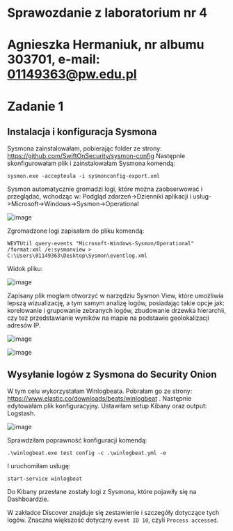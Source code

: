 # Sprawozdanie z laboratorium nr 4

# Agnieszka Hermaniuk, nr albumu 303701, e-mail: 01149363@pw.edu.pl

# Zadanie 1
## Instalacja i konfiguracja Sysmona

Sysmona zainstalowałam, pobierając folder ze strony: https://github.com/SwiftOnSecurity/sysmon-config
Następnie skonfigurowałam plik i zainstalowałam Sysmona komendą:
```
sysmon.exe -accepteula -i sysmonconfig-export.xml
```

Sysmon automatycznie gromadzi logi, które można zaobserwować i przeglądać, wchodząc w: 
Podgląd zdarzeń->Dzienniki aplikacji i usług->Microsoft->Windows->Sysmon->Operational

![image](https://github.com/wcyb19z-lab/wcyb19z-lab4-ahermani/blob/screenshots/event_log.PNG)

Zgromadzone logi zapisałam do pliku komendą:
```
WEVTUtil query-events "Microsoft-Windows-Sysmon/Operational" /format:xml /e:sysmonview > C:\Users\01149363\Desktop\Sysmon\eventlog.xml
```

Widok pliku:

![image](https://github.com/wcyb19z-lab/wcyb19z-lab4-ahermani/blob/screenshots/sysmon_file.PNG)

Zapisany plik mogłam otworzyć w narzędziu Sysmon View, które umożliwia lepszą wizualizację, a tym samym analizę logów, posiadając takie opcje jak: korelowanie i grupowanie zebranych logów, zbudowanie drzewka hierarchii, czy też przedstawianie wyników na mapie na podstawie geolokalizacji adresów IP.

![image](https://github.com/wcyb19z-lab/wcyb19z-lab4-ahermani/blob/screenshots/all_events_log.PNG)

![image](https://github.com/wcyb19z-lab/wcyb19z-lab4-ahermani/blob/screenshots/event_hierarchy.PNG)

## Wysyłanie logów z Sysmona do Security Onion

W tym celu wykorzystałam Winlogbeata. Pobrałam go ze strony: https://www.elastic.co/downloads/beats/winlogbeat . Następnie edytowałam plik konfiguracyjny. Ustawiłam setup Kibany oraz output: Logstash.

![image]()

Sprawdziłam poprawność konfiguracji komendą: 
```
.\winlogbeat.exe test config -c .\winlogbeat.yml -e
```
I uruchomiłam usługę:
```
start-service winlogbeat 
```
Do Kibany przesłane zostały logi z Sysmona, które pojawiły się na Dashboardzie.

W zakładce Discover znajduje się zestawienie i szczegóły dotyczące tych logów. Znaczna większość dotyczny `event ID 10`, czyli `Process accessed`. 
